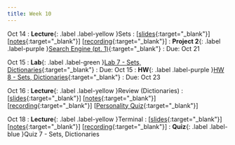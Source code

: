 ```yaml
---
title: Week 10
---
```


Oct 14
: **Lecture**{: .label .label-yellow }Sets
  :  \[[slides](https://docs.google.com/presentation/d/1v0tDhPcUXOLDv5HzlZ4gbaMKcQlUHRB9rZWDqKHnuIM/edit?usp=sharing){:target="_blank"}\] \[[notes](https://docs.google.com/document/d/16eRf9ypcdE45N0-iXPm4Z4B8nwAFvfGk_mPYXTmJnPk/edit?usp=sharing){:target="_blank"}\] \[[recording](https://youtu.be/qR8nIo64BGo){:target="_blank"}\]
: **Project 2**{: .label .label-purple }[Search Engine (pt. 1)](https://edstem.org/us/courses/61483/lessons/120765){:target="_blank"}
  : Due: Oct 21

Oct 15
: **Lab**{: .label .label-green }[Lab 7 - Sets, Dictionaries](https://edstem.org/us/courses/61483/lessons/120798){:target="_blank"}
  : Due: Oct 15
: **HW**{: .label .label-purple }[HW 8 - Sets, Dictionaries](https://edstem.org/us/courses/61483/lessons/120799){:target="_blank"}
  : Due: Oct 23

Oct 16
: **Lecture**{: .label .label-yellow }Review (Dictionaries)
  :  \[[slides](https://docs.google.com/presentation/d/1f_-xRKztkw8hPZh6h9nQHHCZ3U5Wu82DLBJNPQNSdxY/edit?usp=sharing){:target="_blank"}\] \[[notes](https://docs.google.com/document/d/1OLuBNu4GMm4-l_0VlrYmRpyHmH2btMYyEFsCzhASnsg/edit?usp=sharing){:target="_blank"}\] \[[recording](https://youtu.be/5ppDiL8iVpA){:target="_blank"}\] \[[Personality Quiz](https://colab.research.google.com/drive/1NpEY0FmqwSaZp1bxXOL-wuh5KboXrpSC?usp=sharing){:target="_blank"}\]

Oct 18
: **Lecture**{: .label .label-yellow }Terminal
  : \[[slides](https://docs.google.com/presentation/d/1CnR2RVKD4Ik-Ufo4zOTGMgUrakEaljI3B48SrGUTMAk/edit?usp=sharing){:target="_blank"}\] \[[notes](https://docs.google.com/document/d/1lcTa9xN5I_aq_0tEJErR0UtZh_XhLjFP8jz_360ABkc/edit?usp=sharing){:target="_blank"}\] \[[recording](https://docs.google.com/document/d/1XIpgIwvZjG4bXGgeAcSaYmJvrVk_f1_z-sAhTgoqWdY/edit?usp=sharing){:target="_blank"}\]
: **Quiz**{: .label .label-blue }Quiz 7 - Sets, Dictionaries